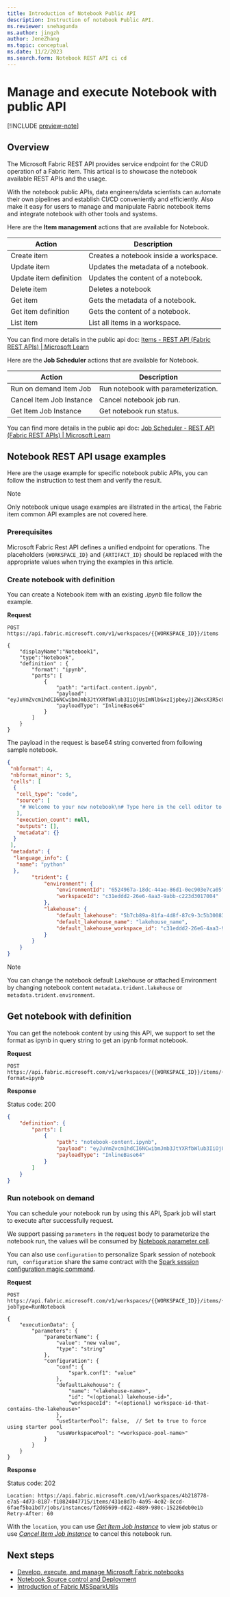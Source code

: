 ```yaml
---
title: Introduction of Notebook Public API
description: Instruction of notebook Public API.
ms.reviewer: snehagunda
ms.author: jingzh
author: JeneZhang
ms.topic: conceptual
ms.date: 11/2/2023
ms.search.form: Notebook REST API ci cd
---
```



# Manage and execute Notebook with public API

[!INCLUDE [preview-note](../includes/feature-preview-note.md)]

## Overview
The Microsoft Fabric REST API provides service endpoint for the CRUD operation of a Fabric item. This artical is to showcase the notebook available REST APIs and the usage.

With the notebook public APIs, data engineers/data scientists can automate their own pipelines and establish CI/CD conveniently and efficiently. Also make it easy for users to manage and manipulate Fabric notebook items and integrate notebook with other tools and systems.

Here are the **Item management** actions that are available for Notebook.

|Action   |Description  |
|---------|---------|
|Create item |Creates a notebook inside a workspace.|
|Update item |Updates the metadata of a notebook.|
|Update item definition |Updates the content of a notebook.|
|Delete item |Deletes a notebook|
|Get item |Gets the metadata of a notebook.|
|Get item definition |Gets the content of a notebook.|
|List item | List all items in a workspace.|

You can find more details in the public api doc: [Items - REST API (Fabric REST APIs) | Microsoft Learn](https://review.learn.microsoft.com/en-us/rest/api/fabric/core/items?branch=drafts%2Ffeatures%2Fga-release)

Here are the **Job Scheduler** actions that are available for Notebook.

|Action   |Description  |
|---------|---------|
|Run on demand Item Job|Run notebook with parameterization.|
|Cancel Item Job Instance|Cancel notebook job run.|
|Get Item Job Instance| Get notebook run status.|

You can find more details in the public api doc: [Job Scheduler - REST API (Fabric REST APIs) | Microsoft Learn](https://review.learn.microsoft.com/en-us/rest/api/fabric/core/job-scheduler?branch=drafts%2Ffeatures%2Fga-release)

## Notebook REST API usage examples

Here are the usage example for specific notebook public APIs, you can follow the instruction to test them and verify the result.

> [!NOTE]
> Only notebook unique usage examples are illstrated in the artical, the Fabric item common API examples are not covered here.

### Prerequisites

Microsoft Fabric Rest API defines a unified endpoint for operations. The placeholders `{WORKSPACE_ID}` and `{ARTIFACT_ID}` should be replaced with the appropriate values when trying the examples in this article.

### Create notebook with definition

You can create a Notebook item with an existing _.ipynb_ file follow the example.

**Request**

```http
POST https://api.fabric.microsoft.com/v1/workspaces/{{WORKSPACE_ID}}/items

{
    "displayName":"Notebook1",
    "type":"Notebook",
    "definition" : {
        "format": "ipynb",
        "parts": [
            {
                "path": "artifact.content.ipynb",
                "payload": "eyJuYmZvcm1hdCI6NCwibmJmb3JtYXRfbWlub3IiOjUsImNlbGxzIjpbeyJjZWxsX3R5cGUiOiJjb2RlIiwic291cmNlIjpbIiMgV2VsY29tZSB0byB5b3VyIG5ldyBub3RlYm9va1xuIyBUeXBlIGhlcmUgaW4gdGhlIGNlbGwgZWRpdG9yIHRvIGFkZCBjb2RlIVxuIl0sImV4ZWN1dGlvbl9jb3VudCI6bnVsbCwib3V0cHV0cyI6W10sIm1ldGFkYXRhIjp7fX1dLCJtZXRhZGF0YSI6eyJsYW5ndWFnZV9pbmZvIjp7Im5hbWUiOiJweXRob24ifX19",
                "payloadType": "InlineBase64"
            }
        ]
    }
}
```

The payload in the request is base64 string converted from following sample notebook.

```json
{
 "nbformat": 4,
 "nbformat_minor": 5,
 "cells": [
  {
   "cell_type": "code",
   "source": [
    "# Welcome to your new notebook\n# Type here in the cell editor to add code!\n"
   ],
   "execution_count": null,
   "outputs": [],
   "metadata": {}
  }
 ],
 "metadata": {
  "language_info": {
   "name": "python"
  },
        "trident": {
            "environment": {
                "environmentId": "6524967a-18dc-44ae-86d1-0ec903e7ca05",
                "workspaceId": "c31eddd2-26e6-4aa3-9abb-c223d3017004"
            },
            "lakehouse": {
                "default_lakehouse": "5b7cb89a-81fa-4d8f-87c9-3c5b30083bee",
                "default_lakehouse_name": "lakehouse_name",
                "default_lakehouse_workspace_id": "c31eddd2-26e6-4aa3-9abb-c223d3017004"
            }
        }
    }
}
```

> [!NOTE]
> 
> You can change the notebook default Lakehouse or attached Environment by changing notebook content `metadata.trident.lakehouse` or `metadata.trident.environment`.

## Get notebook with definition

You can get the notebook content by using this API, we support to set the format as ipynb in query string to get an ipynb format notebook.

**Request**

```http
POST https://api.fabric.microsoft.com/v1/workspaces/{{WORKSPACE_ID}}/items/{{ARTIFACT_ID}}/GetDefinition?format=ipynb
```

**Response**

Status code: 200

```json
{
    "definition": {
        "parts": [
            {
                "path": "notebook-content.ipynb",
                "payload": "eyJuYmZvcm1hdCI6NCwibmJmb3JtYXRfbWlub3IiOjUsImNlbGxzIjpbeyJjZWxsX3R5cGUiOiJjb2RlIiwic291cmNlIjpbIiMgV2VsY29tZSB0byB5b3VyIG5ldyBub3RlYm9va1xuIyBUeXBlIGhlcmUgaW4gdGhlIGNlbGwgZWRpdG9yIHRvIGFkZCBjb2RlIVxuIl0sImV4ZWN1dGlvbl9jb3VudCI6bnVsbCwib3V0cHV0cyI6W10sIm1ldGFkYXRhIjp7fX1dLCJtZXRhZGF0YSI6eyJsYW5ndWFnZV9pbmZvIjp7Im5hbWUiOiJweXRob24ifX19",
                "payloadType": "InlineBase64"
            }
        ]
    }
}
```


### Run notebook on demand

You can schedule your notebook run by using this API, Spark job will start to execute after successfully request.

We support passing `parameters` in the request body to parameterize the notebook run, the values will be consumed by [Notebook parameter cell](author-execute-notebook.md#designate-a-parameters-cell).

You can also use `configuration` to personalize Spark session of notebook run, ` configuration`  share the same contract with the [Spark session configuration magic command](author-execute-notebook.md#spark-session-configuration-magic-command).

**Request**

```http
POST https://api.fabric.microsoft.com/v1/workspaces/{{WORKSPACE_ID}}/items/{{ARTIFACT_ID}}/jobs/instances?jobType=RunNotebook

{
    "executionData": {
        "parameters": {
            "parameterName": {
                "value": "new value",
                "type": "string"
            },
            "configuration": {
                "conf": {
                    "spark.conf1": "value"
                },
                "defaultLakehouse": {  
                    "name": "<lakehouse-name>",
                    "id": "<(optional) lakehouse-id>",
                    "workspaceId": "<(optional) workspace-id-that-contains-the-lakehouse>"
                },
                "useStarterPool": false,  // Set to true to force using starter pool
                "useWorkspacePool": "<workspace-pool-name>"
            }
        }
    }
}
```

**Response**

Status code: 202

```http
Location: https://api.fabric.microsoft.com/v1/workspaces/4b218778-e7a5-4d73-8187-f10824047715/items/431e8d7b-4a95-4c02-8ccd-6faef5ba1bd7/jobs/instances/f2d65699-dd22-4889-980c-15226deb0e1b
Retry-After: 60
```

With the `location`, you can use [_Get Item Job Instance_](https://review.learn.microsoft.com/en-us/rest/api/fabric/core/job-scheduler/get-item-job-instance?branch=drafts%2Ffeatures%2Fga-release&tabs=HTTP) to view job status or use [_Cancel Item Job Instance_](https://review.learn.microsoft.com/en-us/rest/api/fabric/core/job-scheduler/cancel-item-job-instance?branch=drafts%2Ffeatures%2Fga-release&tabs=HTTP) to cancel this notebook run.


## Next steps

- [Develop, execute, and manage Microsoft Fabric notebooks](author-execute-notebook.md)
- [Notebook Source control and Deployment](notebook-source-control-deployment.md)
- [Introduction of Fabric MSSparkUtils](microsoft-spark-utilities.md)
